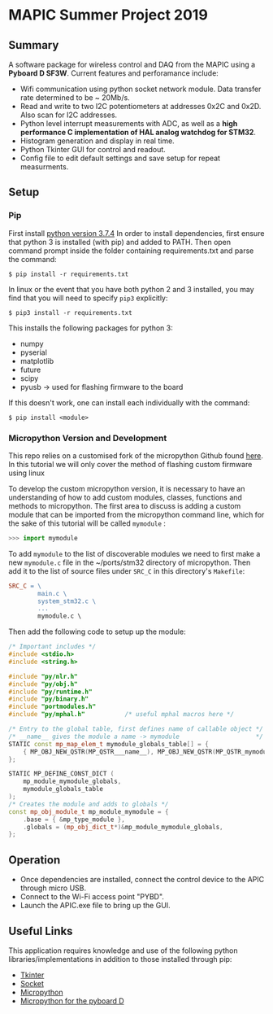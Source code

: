 # MAPIC Summer Project 2019

## Summary

A software package for wireless control and DAQ from the MAPIC using a __Pyboard D SF3W__. Current features and perforamance include:

* Wifi communication using python socket network module. Data transfer rate determined to be ~ 20Mb/s.
* Read and write to two I2C potentiometers at addresses 0x2C and 0x2D. Also scan for I2C addresses.
* Python level interrupt measurements with ADC, as well as a __high performance C implementation of HAL
analog watchdog for STM32__.
* Histogram generation and display in real time.
* Python Tkinter GUI for control and readout.
* Config file to edit default settings and save setup for repeat measurments.

## Setup

### Pip

First install [python version 3.7.4](https://www.python.org/downloads/release/python-374/)
In order to install dependencies, first ensure that python 3 is installed (with pip) and added to PATH. Then open command prompt inside the folder containing requirements.txt and parse the command:

```shell
$ pip install -r requirements.txt
```

In linux or the event that you have both python 2 and 3 installed, you may find that you will need to specify `pip3` explicitly:

```shell
$ pip3 install -r requirements.txt
```

This installs the following packages for python 3:

* numpy
* pyserial
* matplotlib
* future
* scipy
* pyusb -> used for flashing firmware to the board

If this doesn't work, one can install each individually with the command:

```shell
$ pip install <module>
```

### Micropython Version and Development

This repo relies on a customised fork of the micropython Github found [here](https://github.com/gyr0code/micropython). In this tutorial we will only cover the method of flashing custom firmware using linux

To develop the custom micropython version, it is necessary to have an understanding of how to add custom modules, classes, functions and methods to micropython. The first area to discuss is adding a custom module that can be imported from the micropython command line, which for the sake of this tutorial will be called `mymodule` :

```python
>>> import mymodule
```

To add `mymodule` to the list of discoverable modules we need to first make a new `mymodule.c` file in the ~/ports/stm32 directory of micropython. Then add it to the list of source files under `SRC_C` in this directory's `Makefile`:

```Makefile
SRC_C = \
        main.c \
        system_stm32.c \
        ...
        mymodule.c \
```

Then add the following code to setup up the module:


```c++
/* Important includes */
#include <stdio.h>
#include <string.h>

#include "py/nlr.h"
#include "py/obj.h"
#include "py/runtime.h"
#include "py/binary.h"
#include "portmodules.h"
#include "py/mphal.h"           /* useful mphal macros here */

/* Entry to the global table, first defines name of callable object */
/* __name__ gives the module a name -> mymodule                     */
STATIC const mp_map_elem_t mymodule_globals_table[] = {
    { MP_OBJ_NEW_QSTR(MP_QSTR___name__), MP_OBJ_NEW_QSTR(MP_QSTR_mymodule) },
};

STATIC MP_DEFINE_CONST_DICT (
    mp_module_mymodule_globals,
    mymodule_globals_table
);
/* Creates the module and adds to globals */
const mp_obj_module_t mp_module_mymodule = {
    .base = { &mp_type_module },
    .globals = (mp_obj_dict_t*)&mp_module_mymodule_globals,
};
```



## Operation

* Once dependencies are installed, connect the control device to the APIC through micro USB.
* Connect to the Wi-Fi access point "PYBD".
* Launch the APIC.exe file to bring up the GUI.

## Useful Links

This application requires knowledge and use of the following python libraries/implementations in addition to those installed through pip:

* [Tkinter](https://www.tutorialspoint.com/python/python_gui_programming)
* [Socket](https://docs.python.org/3/library/socket.html)
* [Micropython](https://docs.micropython.org/en/latest/)
* [Micropython for the pyboard D](https://pybd.io/hw/pybd_sfxw.html)